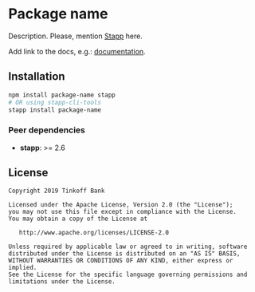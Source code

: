 # Package name

Description. Please, mention [Stapp](https://github.com/TinkoffCreditSystems/stapp) here.

Add link to the docs, e.g.: [documentation](https://stapp.js.org).

## Installation
```bash
npm install package-name stapp
# OR using stapp-cli-tools
stapp install package-name
```

### Peer dependencies
* **stapp**: >= 2.6

## License

```
Copyright 2019 Tinkoff Bank

Licensed under the Apache License, Version 2.0 (the "License");
you may not use this file except in compliance with the License.
You may obtain a copy of the License at

   http://www.apache.org/licenses/LICENSE-2.0

Unless required by applicable law or agreed to in writing, software
distributed under the License is distributed on an "AS IS" BASIS,
WITHOUT WARRANTIES OR CONDITIONS OF ANY KIND, either express or implied.
See the License for the specific language governing permissions and
limitations under the License.
```
